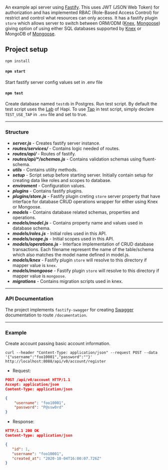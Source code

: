 An example api server using [Fastify](https://www.fastify.io/). This uses JWT (JSON Web Token) for authorization and has implemented RBAC (Role-Based Access Control) for restrict and control what resources can only access. It has a fastify plugin `store` which allows server to switch between ORM/ODM ([Knex](http://knexjs.org/), [Mongoose](https://mongoosejs.com/)) giving option of using either SQL databases supported by [Knex](http://knexjs.org/) or MongoDB of [Mongoose](https://mongoosejs.com/).

## Project setup
```
npm install
```

#### `npm start`
Start fastify server config values set in .env file

#### `npm test`
Create database named `testdb` in Postgres. Run test script. By default the test script uses the [Lab](https://github.com/hapijs/lab) of Hapi. To use [Tap](https://node-tap.org/) in test script, simply declare `TEST_USE_TAP` in `.env` file and set to true.

---

### Structure

* _**server.js**_ - Creates fastify server instance.
* _**routes/services/**_ - Contains logic needed of routes.
* _**routes/api/**_ - Routes of fastify.
* _**routes/api/*/schemas.js**_ - Contains validation schemas using fluent-schema.
* _**utils**_ - Contains utility methods.
* _**setup**_ - Script setup before starting server. Initially contain setup for creating data like roles and scopes to database.
* _**enviroment**_ - Configuration values.
* _**plugins**_ - Contains fastify plugins.
* _**plugins/store.js**_ - Fastify plugin creting `store` server property that have interface for database CRUD operations wrapper for either using Knex or Mongoose.
* _**models**_ - Contains database related schemas, properties and operations.
* _**models/model.js**_ - Contains property name and values used in database schema.
* _**models/roles.js**_ - Initial roles used in this API.
* _**models/scope.js**_ - Initial scopes used in this API.
* _**models/operations.js**_ - Interface implementation of CRUD database transactions. Each filename represent the name of the table/schema which also matches the model name defined in model.js.
* _**models/knex**_ - Fastify plugin `store` will resolve to this directory if mapper value is `knex`.
* _**models/mongoose**_ - Fastify plugin `store` will resolve to this directory if mapper value is `mongoose`.
* _**migrations**_ - Contains migration scripts used in knex.

---

### API Documentation

The project implements `fastify-swagger` for creating [Swagger](https://swagger.io/) documentation to route `/documentation`.

---

### Example

Create account passing basic account information.

```curl
curl --header "Content-Type: application/json" --request POST --data '{"username":"foo10001","password":""}' http://localhost:8088/api/v0/account/register
```

* Request:
```json
POST /api/v0/account HTTP/1.1
Accept: application/json
Content-Type: application/json

{
    "username": "foo10001",
    "password": "P@ssw0rd"
}
```
* Response:
```json
HTTP/1.1 200 OK
Content-Type: application/json

{
   "id": 1,
   "username": "foo10001",
   "created_at": "2020-10-04T16:00:07.726Z"
}
```
